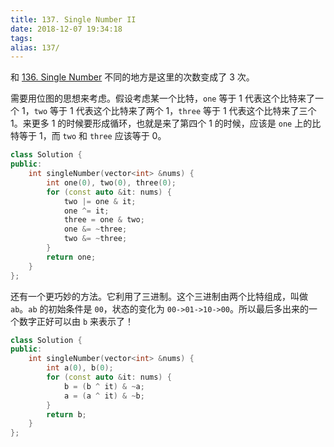 ```yaml
---
title: 137. Single Number II
date: 2018-12-07 19:34:18
tags:
alias: 137/
---
```


和 [136. Single Number](https://songouyang.github.io/leetcode/single-number/) 不同的地方是这里的次数变成了 3 次。

<!--more-->

需要用位图的思想来考虑。假设考虑某一个比特，`one` 等于 1 代表这个比特来了一个 1，`two` 等于 1 代表这个比特来了两个 1，`three` 等于 1 代表这个比特来了三个 1。来更多 1 的时候要形成循环，也就是来了第四个 1 的时候，应该是 `one` 上的比特等于 1，而 `two` 和 `three` 应该等于 0。

```cpp
class Solution {
public:
    int singleNumber(vector<int> &nums) {
        int one(0), two(0), three(0);
        for (const auto &it: nums) {
            two |= one & it;
            one ^= it;
            three = one & two;
            one &= ~three;
            two &= ~three;
        }
        return one;
    }
};
```

还有一个更巧妙的方法。它利用了三进制。这个三进制由两个比特组成，叫做 `ab`。`ab` 的初始条件是 `00`，状态的变化为 `00->01->10->00`。所以最后多出来的一个数字正好可以由 `b` 来表示了！

```cpp
class Solution {
public:
    int singleNumber(vector<int> &nums) {
        int a(0), b(0);
        for (const auto &it: nums) {
            b = (b ^ it) & ~a;
            a = (a ^ it) & ~b;
        }
        return b;
    }
};
```
